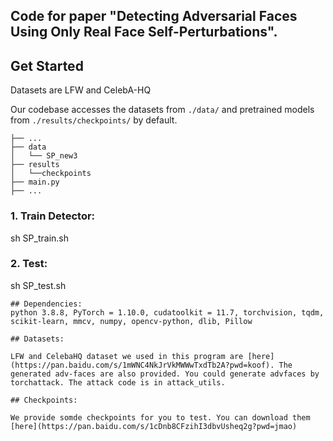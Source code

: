 ## Code for paper "Detecting Adversarial Faces Using Only Real Face Self-Perturbations". 

## Get Started

Datasets are LFW and CelebA-HQ

Our codebase accesses the datasets from `./data/` and pretrained models from `./results/checkpoints/` by default.
```
├── ...
├── data
│   └── SP_new3
├── results
│   └──checkpoints
├── main.py
├── ...
```

### 1. Train Detector:
sh SP_train.sh

### 2. Test:
sh SP_test.sh

```
## Dependencies:
python 3.8.8, PyTorch = 1.10.0, cudatoolkit = 11.7, torchvision, tqdm, scikit-learn, mmcv, numpy, opencv-python, dlib, Pillow

## Datasets:

LFW and CelebaHQ dataset we used in this program are [here](https://pan.baidu.com/s/1mWNC4NkJrVkMWWwTxdTb2A?pwd=koof). The generated adv-faces are also provided. You could generate advfaces by torchattack. The attack code is in attack_utils.

## Checkpoints:

We provide somde checkpoints for you to test. You can download them [here](https://pan.baidu.com/s/1cDnb8CFzihI3dbvUsheq2g?pwd=jmao)